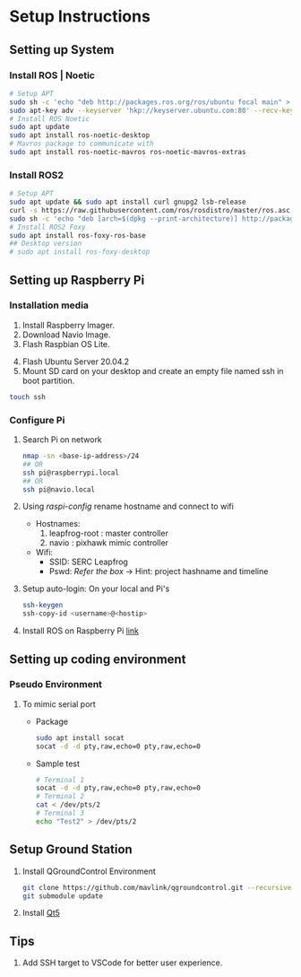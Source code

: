 # Setup Instructions

## Setting up System

### Install ROS | Noetic
```bash
# Setup APT
sudo sh -c 'echo "deb http://packages.ros.org/ros/ubuntu focal main" > /etc/apt/sources.list.d/ros-latest.list'
sudo apt-key adv --keyserver 'hkp://keyserver.ubuntu.com:80' --recv-key C1CF6E31E6BADE8868B172B4F42ED6FBAB17C654
# Install ROS Noetic
sudo apt update
sudo apt install ros-noetic-desktop
# Mavros package to communicate with 
sudo apt install ros-noetic-mavros ros-noetic-mavros-extras
```


### Install ROS2
```bash
# Setup APT
sudo apt update && sudo apt install curl gnupg2 lsb-release
curl -s https://raw.githubusercontent.com/ros/rosdistro/master/ros.asc | sudo apt-key add -
sudo sh -c 'echo "deb [arch=$(dpkg --print-architecture)] http://packages.ros.org/ros2/ubuntu focal main" > /etc/apt/sources.list.d/ros2-latest.list'
# Install ROS2 Foxy
sudo apt install ros-foxy-ros-base
## Desktop version
# sudo apt install ros-foxy-desktop

```

## Setting up Raspberry Pi

### Installation media

1. Install Raspberry Imager.
2. Download Navio Image.
3. Flash Raspbian OS Lite.
<!-- 4. Flash Navio Image. -->
4. Flash Ubuntu Server 20.04.2
5. Mount SD card on your desktop and create an empty file named ssh in boot partition.

```bash
touch ssh
```

### Configure Pi

1. Search Pi on network

    ```bash
    nmap -sn <base-ip-address>/24
    ## OR
    ssh pi@raspberrypi.local
    ## OR
    ssh pi@navio.local
    ```

2. Using *raspi-config* rename hostname and connect to wifi
    - Hostnames:
        1. leapfrog-root : master controller
        2. navio : pixhawk mimic controller
    - Wifi:
        - SSID: SERC Leapfrog
        - Pswd: *Refer the box* -> Hint: project hashname and timeline

3. Setup auto-login: On your local and Pi's

    ```bash
    ssh-keygen
    ssh-copy-id <username>@<hostip>
    ```

4. Install ROS on Raspberry Pi [link](https://wiki.ros.org/ROSberryPi/Installing%20ROS%20Melodic%20on%20the%20Raspberry%20Pi)

## Setting up coding environment

### Pseudo Environment

1. To mimic serial port
    - Package

        ```bash
        sudo apt install socat
        socat -d -d pty,raw,echo=0 pty,raw,echo=0
        ```

    - Sample test

        ```bash
        # Terminal 1
        socat -d -d pty,raw,echo=0 pty,raw,echo=0
        # Terminal 2
        cat < /dev/pts/2
        # Terminal 3
        echo "Test2" > /dev/pts/2
        ```

## Setup Ground Station

1. Install QGroundControl Environment

    ```bash
    git clone https://github.com/mavlink/qgroundcontrol.git --recursive
    git submodule update
    ```

2. Install [Qt5](https://www.qt.io/download-open-source#section-2)

## Tips

1. Add SSH target to VSCode for better user experience.